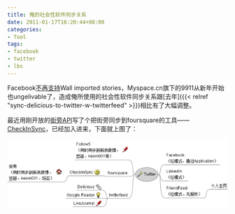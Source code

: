 ```yaml
---
title: 俺的社会性软件同步关系
date: 2011-01-17T16:20:44+08:00
categories:
- Tool
tags:
- facebook
- twitter
- lbs
---
```


Facebook[不再支持](http://www.facebook.com/note.php?note_id=153496111346874)Wall imported stories，Myspace.cn旗下的9911从新年开始也ungelivable了，造成俺所使用的社会性软件同步关系跟[去年]({{< relref "sync-delicious-to-twitter-w-twitterfeed" >}})相比有了大幅调整。
<!-- more -->
最近用刚开放的[街旁API](http://code.google.com/p/jiepang-api/)写了个把街旁同步到foursquare的工具——[CheckInSync](http://checkinsync.appspot.com/)，已经加入进来，下面就上图了：

![](12105_original.png)
